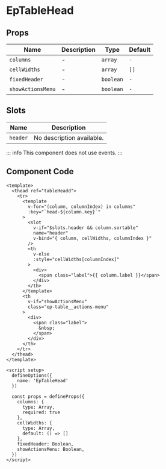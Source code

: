 # EpTableHead



## Props
| Name | Description | Type | Default |
|------|-------------|------|---------|
| `columns` | - | `array` | `-` |
| `cellWidths` | - | `array` | `[]` |
| `fixedHeader` | - | `boolean` | `-` |
| `showActionsMenu` | - | `boolean` | `-` |

## Slots
| Name | Description |
|------|-------------|
| `header` | No description available. |


::: info
This component does not use events.
:::

## Component Code

```vue
<template>
  <thead ref="tableHeadd">
    <tr>
      <template
        v-for="(column, columnIndex) in columns"
        :key="`head-${column.key}`"
      >
        <slot
          v-if="$slots.header && column.sortable"
          name="header"
          v-bind="{ column, cellWidths, columnIndex }"
        />
        <th
          v-else
          :style="cellWidths[columnIndex]"
        >
          <div>
            <span class="label">{{ column.label }}</span>
          </div>
        </th>
      </template>
      <th
        v-if="showActionsMenu"
        class="ep-table__actions-menu"
      >
        <div>
          <span class="label">
            &nbsp;
          </span>
        </div>
      </th>
    </tr>
  </thead>
</template>

<script setup>
  defineOptions({
    name: 'EpTableHead'
  })

  const props = defineProps({
    columns: {
      type: Array,
      required: true
    },
    cellWidths: {
      type: Array,
      default: () => []
    },
    fixedHeader: Boolean,
    showActionsMenu: Boolean,
  })
</script>
```